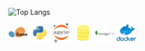 ![Top Langs](https://github-readme-stats.vercel.app/api/top-langs/?username=FlorensaDimer&layout=compact&locale=pt-br&theme=dracula)

<img title="Scikit-learn" alt="Scikit-learn" width="40px" src="https://raw.githubusercontent.com/github/explore/80688e429a7d4ef2fca1e82350fe8e3517d3494d/topics/scikit-learn/scikit-learn.png" />   <img title="Python" alt="Python" width="40px" src="https://raw.githubusercontent.com/github/explore/master/topics/python/python.png" />   <img title="Jupyter" alt="Jupyter" width="40px" src="https://raw.githubusercontent.com/github/explore/a4691f04ff219c1c2aa02fc61fda41aa43f1459a/topics/jupyter-notebook/jupyter-notebook.png" />   <img title="Database" alt="Database" width="40px" src="https://raw.githubusercontent.com/github/explore/13295c57999765ac9ffa3281942a72ab08b79de2/topics/database/database.png" />   <img title="MongoDB" alt="MongoDB" width="40px" src="https://raw.githubusercontent.com/github/explore/80688e429a7d4ef2fca1e82350fe8e3517d3494d/topics/mongodb/mongodb.png" />   <img title="Docker" alt="Docker" width="40px" src="https://raw.githubusercontent.com/github/explore/80688e429a7d4ef2fca1e82350fe8e3517d3494d/topics/docker/docker.png" />
